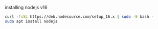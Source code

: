 installing nodejs v16
```bash
curl -fsSL https://deb.nodesource.com/setup_16.x | sudo -E bash -
sudo apt install nodejs
```

